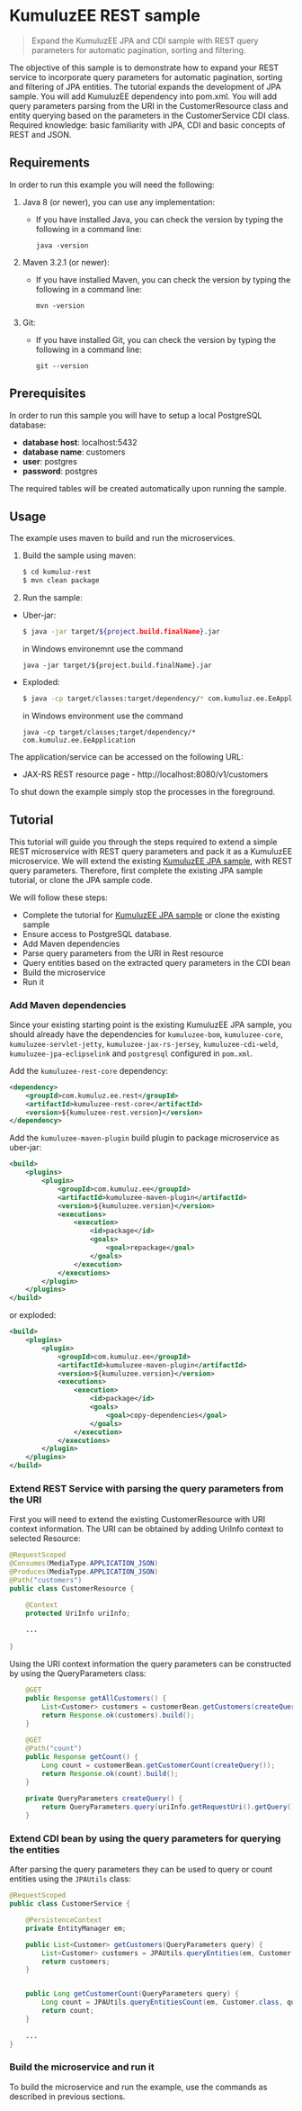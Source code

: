 # KumuluzEE REST sample

> Expand the KumuluzEE JPA and CDI sample with REST query parameters for automatic pagination, sorting and filtering.

The objective of this sample is to demonstrate how to expand your REST service to incorporate query parameters for automatic pagination, sorting and filtering of JPA entities. The tutorial expands the development of JPA sample. You will add KumuluzEE dependency into pom.xml. You will add query parameters parsing from the URI in the CustomerResource class and entity querying based on the parameters in the CustomerService CDI class. Required knowledge: basic familiarity with JPA, CDI and basic concepts of REST and JSON.

## Requirements

In order to run this example you will need the following:

1. Java 8 (or newer), you can use any implementation:
    * If you have installed Java, you can check the version by typing the following in a command line:
        
        ```
        java -version
        ```

2. Maven 3.2.1 (or newer):
    * If you have installed Maven, you can check the version by typing the following in a command line:
        
        ```
        mvn -version
        ```
3. Git:
    * If you have installed Git, you can check the version by typing the following in a command line:
    
        ```
        git --version
        ```
    

## Prerequisites

In order to run this sample you will have to setup a local PostgreSQL database:
- __database host__: localhost:5432
- __database name__: customers
- __user__: postgres
- __password__: postgres

The required tables will be created automatically upon running the sample.

## Usage

The example uses maven to build and run the microservices.

1. Build the sample using maven:

    ```bash
    $ cd kumuluz-rest
    $ mvn clean package
    ```

2. Run the sample:
* Uber-jar:

    ```bash
    $ java -jar target/${project.build.finalName}.jar
    ```
    
    in Windows environemnt use the command
    ```batch
    java -jar target/${project.build.finalName}.jar
    ```

* Exploded:

    ```bash
    $ java -cp target/classes:target/dependency/* com.kumuluz.ee.EeApplication
    ```
    
    in Windows environment use the command
    ```batch
    java -cp target/classes;target/dependency/* com.kumuluz.ee.EeApplication
    ```
    
    
The application/service can be accessed on the following URL:
* JAX-RS REST resource page - http://localhost:8080/v1/customers

To shut down the example simply stop the processes in the foreground.

## Tutorial
This tutorial will guide you through the steps required to extend a simple REST microservice with REST query 
parameters and pack it as a KumuluzEE microservice. We will extend the existing [KumuluzEE JPA sample](https://github.com/kumuluz/kumuluzee-samples/tree/master/jpa), with REST query parameters. Therefore, first complete the existing 
JPA sample tutorial, or clone the JPA sample code.

We will follow these steps:
* Complete the tutorial for [KumuluzEE JPA sample](https://github.com/kumuluz/kumuluzee-samples/tree/master/jpa) or clone the existing sample
* Ensure access to PostgreSQL database.
* Add Maven dependencies
* Parse query parameters from the URI in Rest resource
* Query entities based on the extracted query parameters in the CDI bean
* Build the microservice
* Run it

### Add Maven dependencies

Since your existing starting point is the existing KumuluzEE JPA sample, you should already have the dependencies for `kumuluzee-bom`, `kumuluzee-core`, `kumuluzee-servlet-jetty`, `kumuluzee-jax-rs-jersey`, `kumuluzee-cdi-weld`, `kumuluzee-jpa-eclipselink` and `postgresql` configured in `pom.xml`.

Add the `kumuluzee-rest-core` dependency:
```xml
<dependency>
    <groupId>com.kumuluz.ee.rest</groupId>
    <artifactId>kumuluzee-rest-core</artifactId>
    <version>${kumuluzee-rest.version}</version>
</dependency>
```

Add the `kumuluzee-maven-plugin` build plugin to package microservice as uber-jar:

```xml
<build>
    <plugins>
        <plugin>
            <groupId>com.kumuluz.ee</groupId>
            <artifactId>kumuluzee-maven-plugin</artifactId>
            <version>${kumuluzee.version}</version>
            <executions>
                <execution>
                    <id>package</id>
                    <goals>
                        <goal>repackage</goal>
                    </goals>
                </execution>
            </executions>
        </plugin>
    </plugins>
</build>
```

or exploded:

```xml
<build>
    <plugins>
        <plugin>
            <groupId>com.kumuluz.ee</groupId>
            <artifactId>kumuluzee-maven-plugin</artifactId>
            <version>${kumuluzee.version}</version>
            <executions>
                <execution>
                    <id>package</id>
                    <goals>
                        <goal>copy-dependencies</goal>
                    </goals>
                </execution>
            </executions>
        </plugin>
    </plugins>
</build>
```

### Extend REST Service with parsing the query parameters from the URI

First you will need to extend the existing CustomerResource with URI context information. The URI can be obtained by adding UriInfo context to selected Resource:

```java
@RequestScoped
@Consumes(MediaType.APPLICATION_JSON)
@Produces(MediaType.APPLICATION_JSON)
@Path("customers")
public class CustomerResource {

    @Context
    protected UriInfo uriInfo;
    
    ...
    
}
```

Using the URI context information the query parameters can be constructed by using the QueryParameters class:

```java
    @GET
    public Response getAllCustomers() {
        List<Customer> customers = customerBean.getCustomers(createQuery());
        return Response.ok(customers).build();
    }
    
    @GET
    @Path("count")
    public Response getCount() {
        Long count = customerBean.getCustomerCount(createQuery());
        return Response.ok(count).build();
    }
    
    private QueryParameters createQuery() {
        return QueryParameters.query(uriInfo.getRequestUri().getQuery()).defaultOffset(0).defaultLimit(10).build();
    }
```

### Extend CDI bean by using the query parameters for querying the entities

After parsing the query parameters they can be used to query or count entities using the `JPAUtils` class:
```java
@RequestScoped
public class CustomerService {

    @PersistenceContext
    private EntityManager em;

    public List<Customer> getCustomers(QueryParameters query) {
        List<Customer> customers = JPAUtils.queryEntities(em, Customer.class, query);
        return customers;
    }


    public Long getCustomerCount(QueryParameters query) {
        Long count = JPAUtils.queryEntitiesCount(em, Customer.class, query);
        return count;
    }
    
    ...
}
```

### Build the microservice and run it

To build the microservice and run the example, use the commands as described in previous sections.
